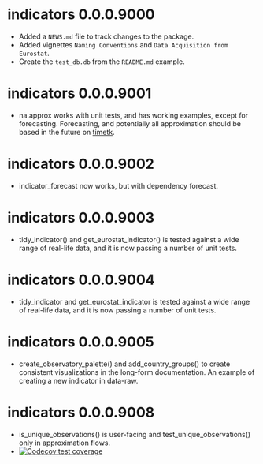 # indicators 0.0.0.9000

* Added a `NEWS.md` file to track changes to the package.
* Added vignettes `Naming Conventions` and `Data Acquisition from Eurostat`.
* Create the `test_db.db` from the `README.md` example.

# indicators 0.0.0.9001
* na.approx works with unit tests, and has working examples, except for forecasting. Forecasting, and potentially all approximation should be based in the future on [timetk](https://business-science.github.io/timetk/).

# indicators 0.0.0.9002
* indicator_forecast now works, but with dependency forecast.

# indicators 0.0.0.9003
* tidy_indicator() and get_eurostat_indicator() is tested against a wide range of real-life data, and it is now passing a number of unit tests. 

# indicators 0.0.0.9004
* tidy_indicator and get_eurostat_indicator is tested against a wide range of real-life data, and it is now passing a number of unit tests. 

# indicators 0.0.0.9005
* create_observatory_palette() and add_country_groups() to create consistent visualizations in the long-form documentation. An example of creating a new indicator in data-raw.

# indicators 0.0.0.9008
* is_unique_observations() is user-facing and test_unique_observations() only in approximation flows.
* [![Codecov test coverage](https://codecov.io/gh/dataobservatory-eu/indicator/branch/master/graph/badge.svg)](https://codecov.io/gh/dataobservatory-eu/indicator?branch=master)
